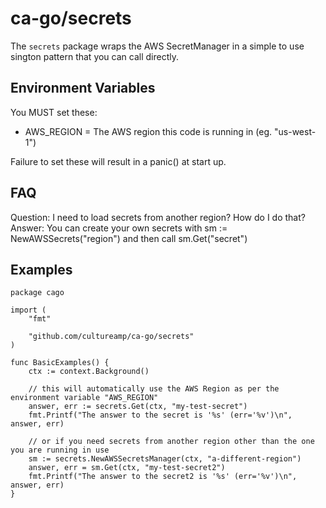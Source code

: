 # ca-go/secrets

The `secrets` package wraps the AWS SecretManager in a simple to use sington pattern that you can call directly.

## Environment Variables

You MUST set these:
- AWS_REGION = The AWS region this code is running in (eg. "us-west-1")

Failure to set these will result in a panic() at start up.

## FAQ

Question: I need to load secrets from another region? How do I do that?
Answer: You can create your own secrets with sm := NewAWSSecrets("region") and then call sm.Get("secret")

## Examples
```
package cago

import (
	"fmt"

	"github.com/cultureamp/ca-go/secrets"
)

func BasicExamples() {
	ctx := context.Background()

	// this will automatically use the AWS Region as per the environment variable "AWS_REGION"
	answer, err := secrets.Get(ctx, "my-test-secret")
	fmt.Printf("The answer to the secret is '%s' (err='%v')\n", answer, err)

	// or if you need secrets from another region other than the one you are running in use
	sm := secrets.NewAWSSecretsManager(ctx, "a-different-region")
	answer, err = sm.Get(ctx, "my-test-secret2")
	fmt.Printf("The answer to the secret2 is '%s' (err='%v')\n", answer, err)
}
```
